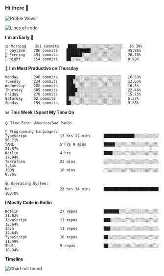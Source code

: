 ### Hi there 👋

<!--
**fernandonogueira/fernandonogueira** is a ✨ _special_ ✨ repository because its `README.md` (this file) appears on your GitHub profile.

Here are some ideas to get you started:

- 🔭 I’m currently working on ...
- 🌱 I’m currently learning ...
- 👯 I’m looking to collaborate on ...
- 🤔 I’m looking for help with ...
- 💬 Ask me about ...
- 📫 How to reach me: ...
- 😄 Pronouns: ...
- ⚡ Fun fact: ...
-->

<!--START_SECTION:waka-->
![Profile Views](http://img.shields.io/badge/Profile%20Views-0-blue)

![Lines of code](https://img.shields.io/badge/From%20Hello%20World%20I%27ve%20Written-594844%20lines%20of%20code-blue)

**I'm an Early 🐤** 

```text
🌞 Morning    281 commits    ████░░░░░░░░░░░░░░░░░░░░░   16.39% 
🌆 Daytime    786 commits    ███████████░░░░░░░░░░░░░░   45.86% 
🌃 Evening    493 commits    ███████░░░░░░░░░░░░░░░░░░   28.76% 
🌙 Night      154 commits    ██░░░░░░░░░░░░░░░░░░░░░░░   8.98%

```
📅 **I'm Most Productive on Thursday** 

```text
Monday       286 commits    ████░░░░░░░░░░░░░░░░░░░░░   16.69% 
Tuesday      234 commits    ███░░░░░░░░░░░░░░░░░░░░░░   13.65% 
Wednesday    288 commits    ████░░░░░░░░░░░░░░░░░░░░░   16.8% 
Thursday     385 commits    █████░░░░░░░░░░░░░░░░░░░░   22.46% 
Friday       270 commits    ████░░░░░░░░░░░░░░░░░░░░░   15.75% 
Saturday     92 commits     █░░░░░░░░░░░░░░░░░░░░░░░░   5.37% 
Sunday       159 commits    ██░░░░░░░░░░░░░░░░░░░░░░░   9.28%

```


📊 **This Week I Spent My Time On** 

```text
⌚︎ Time Zone: America/Sao_Paulo

💬 Programming Languages: 
TypeScript               13 hrs 22 mins      ██████████████░░░░░░░░░░░   56.71% 
YAML                     5 hrs 9 mins        █████░░░░░░░░░░░░░░░░░░░░   21.87% 
Kotlin                   4 hrs               ████░░░░░░░░░░░░░░░░░░░░░   17.04% 
Terraform                23 mins             ░░░░░░░░░░░░░░░░░░░░░░░░░   1.64% 
JSON                     10 mins             ░░░░░░░░░░░░░░░░░░░░░░░░░   0.76%

💻 Operating System: 
Mac                      23 hrs 34 mins      █████████████████████████   100.0%

```

**I Mostly Code in Kotlin** 

```text
Kotlin                   27 repos            ███████░░░░░░░░░░░░░░░░░░   31.03% 
JavaScript               11 repos            ███░░░░░░░░░░░░░░░░░░░░░░   12.64% 
Java                     11 repos            ███░░░░░░░░░░░░░░░░░░░░░░   12.64% 
TypeScript               10 repos            ██░░░░░░░░░░░░░░░░░░░░░░░   11.49% 
Shell                    9 repos             ██░░░░░░░░░░░░░░░░░░░░░░░   10.34%

```


**Timeline**

![Chart not found](https://raw.githubusercontent.com/fernandonogueira/fernandonogueira/master/charts/bar_graph.png) 


<!--END_SECTION:waka-->
